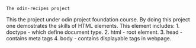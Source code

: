     The odin-recipes project

This the project under odin project foundation course. By doing this project one demostrates
the skills of HTML elements. This element includes:
	1. doctype - which define document type.
	2. html - root element.
	3. head - contains meta tags
	4. body - contains displayable tags in webpage.
